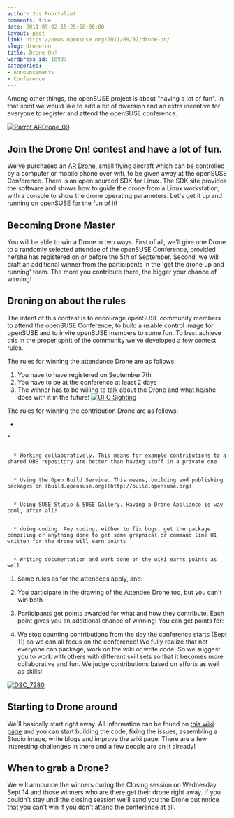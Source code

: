 ```yaml
---
author: Jos Poortvliet
comments: true
date: 2011-09-02 15:25:58+00:00
layout: post
link: https://news.opensuse.org/2011/09/02/drone-on/
slug: drone-on
title: Drone On!
wordpress_id: 10937
categories:
- Announcements
- Conference
---
```


Among other things, the openSUSE project is about "having a lot of fun".  In that spirit we would like to add a bit of diversion and an extra incentive for everyone to register and attend the openSUSE conference.

[![Parrot ARDrone_09](http://farm5.static.flickr.com/4098/4757641608_bb084002c4_m.jpg)](http://www.flickr.com/photos/cellulariworld/4757641608/)
<!-- more -->



## Join the Drone On! contest and have a lot of fun.


We've purchased an [AR Drone](http://ardrone.parrot.com/parrot-ar-drone/), small flying aircraft which can be controlled by a computer or mobile phone over wifi, to be given away at the openSUSE Conference. There is an open sourced SDK for Linux. The SDK site provides the software and shows how to guide the drone from a Linux workstation; with a console to show the drone operating parameters. Let's get it up and running on openSUSE for the fun of it!


## Becoming Drone Master


You will be able to win a Drone in two ways. First of all, we'll give one Drone to a randomly selected attendee of the openSUSE Conference, provided he/she has registered on or before the 5th of September. Second, we will draft an additional winner from the participants in the 'get the drone up and running' team. The more you contribute there, the bigger your chance of winning!


## Droning on about the rules


The intent of this contest is to encourage openSUSE community members to attend the openSUSE Conference, to build a usable control image for openSUSE and to invite openSUSE members to some fun. To best achieve this in the proper spirit of the community we've developed a few contest rules.

The rules for winning the attendance Drone are as follows:


1. You have to have registered on September 7th
2. You have to be at the conference at least 2 days
3. The winner has to be willing to talk about the Drone and what he/she does with it in the future!
[![UFO Sighting](http://farm6.static.flickr.com/5282/5376776371_745dc8f877_m.jpg)](http://www.flickr.com/photos/maxbraun/5376776371/)

The rules for winning the contribution Drone are as follows:



	
  * 

	
    * 

	
      * Working collaboratively. This means for example contributions to a shared OBS repository are better than having stuff in a private one

	
      * Using the Open Build Service. This means, building and publishing packages on [build.opensuse.org](http://build.opensuse.org)

	
      * Using SUSE Studio & SUSE Gallery. Having a Drone Appliance is way cool, after all!

	
      * doing coding. Any coding, either to fix bugs, get the package compiling or anything done to get some graphical or command line UI written for the drone will earn points

	
      * Writing documentation and work done on the wiki earns points as well







1. Same rules as for the attendees apply, and:
2. You participate in the drawing of the Attendee Drone too, but you can't win both
3. Participants get points awarded for what and how they contribute. Each point gives you an additional chance of winning! You can get points for:

4. We stop counting contributions from the day the conference starts (Sept 11) so we can all focus on the conference!
We fully realize that not everyone can package, work on the wiki or write code. So we suggest you to work with others with different skill sets so that it becomes more collaborative and fun. We judge contributions based on efforts as well as skills!

[![DSC_7280](http://farm6.static.flickr.com/5169/5246337347_469c3f38a6_m.jpg)](http://www.flickr.com/photos/argussergent/5246337347/)


## Starting to Drone around


We'll basically start right away. All information can be found on [this wiki page](http://en.opensuse.org/openSUSE:DroneOn) and you can start building the code, fixing the issues, assembling a Studio image, write blogs and improve the wiki page. There are a few interesting challenges in there and a few people are on it already!


## When to grab a Drone?


We will announce the winners during the Closing session on Wednesday Sept 14 and those winners who are there get their drone right away. If you couldn't stay until the closing session we'll send you the Drone but notice that you can't win if you don't attend the conference at all.
